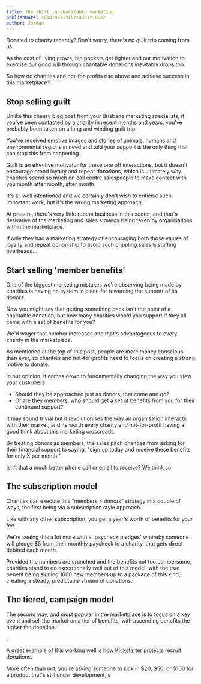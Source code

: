 ```yaml
---
title: The shift in charitable marketing
publishDate: 2018-06-13T02:45:12.062Z
author: Jordan
---
```

Donated to charity recently? Don't worry, there's no guilt trip coming from us.

As the cost of living grows, hip pockets get tighter and our motivation to exercise our good will through charitable donations inevitably drops too.

So how do charities and not-for-profits rise above and achieve success in this marketplace?

## Stop selling guilt

Unlike this cheery blog post from your Brisbane marketing specialists, if you've been contacted by a charity in recent months and years, you've probably been taken on a long and winding guilt trip.

You've received emotive images and stories of animals, humans and environmental regions in need and told your support is the only thing that can stop this from happening.

Guilt is an effective motivator for these one off interactions, but it doesn't encourage brand loyalty and repeat donations, which is ultimately why charities spend so much on call centre salespeople to make contact with you month after month, after month.

It's all well intentioned and we certainly don't wish to criticise such important work, but it's the wrong marketing approach.

At present, there's very little repeat business in this sector, and that's derivative of the marketing and sales strategy being taken by organisations within the marketplace.

If only they had a marketing strategy of encouraging both those values of loyalty and repeat donor-ship to avoid such crippling sales & staffing overheads...

## Start selling 'member benefits'

One of the biggest marketing mistakes we're observing being made by charities is having no system in place for rewarding the support of its donors.

Now you might say that getting something back isn't the point of a charitable donation, but how many charities would you support if they all came with a set of benefits for you?

We'd wager that number increases and that's advantageous to every charity in the marketplace.

As mentioned at the top of this post, people are more money conscious than ever, so charities and not-for-profits need to focus on creating a strong motive to donate.

In our opinion, it comes down to fundamentally changing the way you view your customers.

* Should they be approached just as donors, that come and go? 
* Or are they members, who should get a set of benefits from you for their continued support?

It may sound trivial but it revolutionises the way an organisation interacts with their market, and its worth every charity and not-for-profit having a good think about this marketing crossroads.

By treating donors as members, the sales pitch changes from asking for their financial support to saying, "sign up today and receive these benefits, for only X per month."

Isn't that a much better phone call or email to receive? We think so.

## The subscription model

Charities can execute this "members > donors" strategy in a couple of ways, the first being via a subscription style approach.

Like with any other subscription, you get a year's worth of benefits for your fee.

We're seeing this a lot more with a 'paycheck pledges' whereby someone will pledge $5 from their monthly paycheck to a charity, that gets direct debited each month.

Provided the numbers are crunched and the benefits not too cumbersome, charities stand to do exceptionally well out of this model, with the true benefit being signing 1000 new members up to a package of this kind, creating a steady, predictable stream of donations.

## The tiered, campaign model

The second way, and most popular in the marketplace is to focus on a key event and sell the market on a tier of benefits, with ascending benefits the higher the donation.

.



A great example of this working well is how Kickstarter projects recruit donations.

More often than not, you're asking someone to kick in $20, $50, or $100 for a product that's still under development, s
